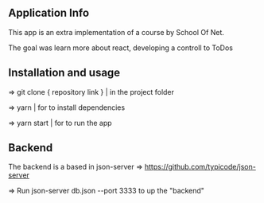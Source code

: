 ## Application Info

This app is an extra implementation of a course by School Of Net.

The goal was learn more about react, developing a controll to ToDos

## Installation and usage

=> git clone { repository link } | in the project folder

=> yarn | for to install dependencies

=> yarn start | for to run the app

## Backend

The backend is a based in json-server => https://github.com/typicode/json-server

=> Run json-server db.json --port 3333 to up the "backend"
